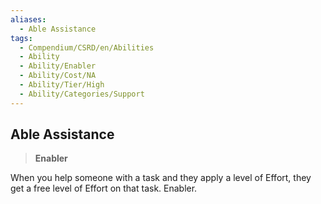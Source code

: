 ```yaml
---
aliases:
  - Able Assistance
tags:
  - Compendium/CSRD/en/Abilities
  - Ability
  - Ability/Enabler
  - Ability/Cost/NA
  - Ability/Tier/High
  - Ability/Categories/Support
---
```

    
      
## Able Assistance      
>**Enabler**    
      
When you help someone with a task and they apply a level of Effort, they get a free level of Effort on that task. Enabler.